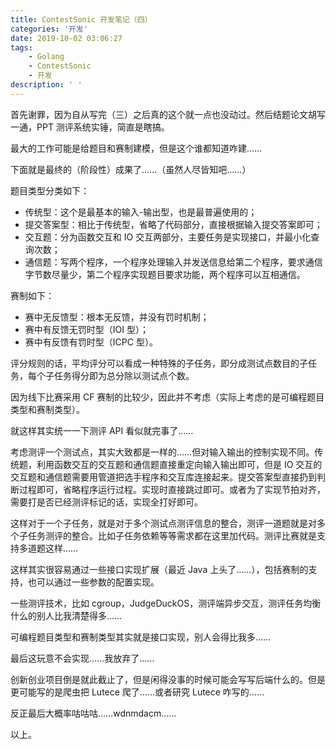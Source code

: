 ```yaml
---
title: ContestSonic 开发笔记（四）
categories: '开发'
date: 2019-10-02 03:06:27
tags:
	- Golang
	- ContestSonic
	- 开发
description: ' '
---
```


首先谢罪，因为自从写完（三）之后真的这个就一点也没动过。然后结题论文胡写一通，PPT 测评系统实锤，简直是瞎搞。

最大的工作可能是给题目和赛制建模，但是这个谁都知道咋建……

下面就是最终的（阶段性）成果了……（虽然人尽皆知吧……）

题目类型分类如下：

- 传统型：这个是最基本的输入-输出型，也是最普遍使用的；
- 提交答案型：相比于传统型，省略了代码部分，直接根据输入提交答案即可；
- 交互题：分为函数交互和 IO 交互两部分，主要任务是实现接口，并最小化查询次数；
- 通信题：写两个程序，一个程序处理输入并发送信息给第二个程序，要求通信字节数尽量少，第二个程序实现题目要求功能，两个程序可以互相通信。

赛制如下：

- 赛中无反馈型：根本无反馈，并没有罚时机制；
- 赛中有反馈无罚时型（IOI 型）；
- 赛中有反馈有罚时型（ICPC 型）。

评分规则的话，平均评分可以看成一种特殊的子任务，即分成测试点数目的子任务，每个子任务得分即为总分除以测试点个数。

因为线下比赛采用 CF 赛制的比较少，因此并不考虑（实际上考虑的是可编程题目类型和赛制类型）。

就这样其实统一一下测评 API 看似就完事了……

考虑测评一个测试点，其实大致都是一样的……但对输入输出的控制实现不同。传统题，利用函数交互的交互题和通信题直接重定向输入输出即可，但是 IO 交互的交互题和通信题需要用管道把选手程序和交互库连接起来。提交答案型直接扔到判断过程即可，省略程序运行过程。实现时直接跳过即可。或者为了实现节拍对齐，需要打是否已经测评标记的话，实现全打好即可。

这样对于一个子任务，就是对于多个测试点测评信息的整合，测评一道题就是对多个子任务测评的整合。比如子任务依赖等等需求都在这里加代码。测评比赛就是支持多道题这样……

这样其实很容易通过一些接口实现扩展（最近 Java 上头了……），包括赛制的支持，也可以通过一些参数的配置实现。

一些测评技术，比如 cgroup，JudgeDuckOS，测评端异步交互，测评任务均衡什么的别人比我清楚得多……

可编程题目类型和赛制类型其实就是接口实现，别人会得比我多……

最后这玩意不会实现……我放弃了……

创新创业项目倒是就此截止了，但是闲得没事的时候可能会写写后端什么的。但是更可能写的是爬虫把 Lutece 爬了……或者研究 Lutece 咋写的……

反正最后大概率咕咕咕……wdnmdacm……

以上。
